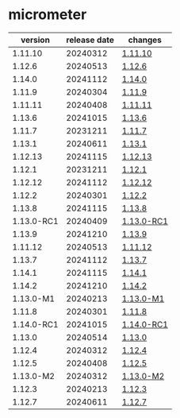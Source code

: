 # micrometer

|  version   | release date |                changes                 |
|------------|--------------|----------------------------------------|
| 1.11.10    | 20240312     | [1.11.10](./1.11.10-20240312.md)       |
| 1.12.6     | 20240513     | [1.12.6](./1.12.6-20240513.md)         |
| 1.14.0     | 20241112     | [1.14.0](./1.14.0-20241112.md)         |
| 1.11.9     | 20240304     | [1.11.9](./1.11.9-20240304.md)         |
| 1.11.11    | 20240408     | [1.11.11](./1.11.11-20240408.md)       |
| 1.13.6     | 20241015     | [1.13.6](./1.13.6-20241015.md)         |
| 1.11.7     | 20231211     | [1.11.7](./1.11.7-20231211.md)         |
| 1.13.1     | 20240611     | [1.13.1](./1.13.1-20240611.md)         |
| 1.12.13    | 20241115     | [1.12.13](./1.12.13-20241115.md)       |
| 1.12.1     | 20231211     | [1.12.1](./1.12.1-20231211.md)         |
| 1.12.12    | 20241112     | [1.12.12](./1.12.12-20241112.md)       |
| 1.12.2     | 20240301     | [1.12.2](./1.12.2-20240301.md)         |
| 1.13.8     | 20241115     | [1.13.8](./1.13.8-20241115.md)         |
| 1.13.0-RC1 | 20240409     | [1.13.0-RC1](./1.13.0-RC1-20240409.md) |
| 1.13.9     | 20241210     | [1.13.9](./1.13.9-20241210.md)         |
| 1.11.12    | 20240513     | [1.11.12](./1.11.12-20240513.md)       |
| 1.13.7     | 20241112     | [1.13.7](./1.13.7-20241112.md)         |
| 1.14.1     | 20241115     | [1.14.1](./1.14.1-20241115.md)         |
| 1.14.2     | 20241210     | [1.14.2](./1.14.2-20241210.md)         |
| 1.13.0-M1  | 20240213     | [1.13.0-M1](./1.13.0-M1-20240213.md)   |
| 1.11.8     | 20240301     | [1.11.8](./1.11.8-20240301.md)         |
| 1.14.0-RC1 | 20241015     | [1.14.0-RC1](./1.14.0-RC1-20241015.md) |
| 1.13.0     | 20240514     | [1.13.0](./1.13.0-20240514.md)         |
| 1.12.4     | 20240312     | [1.12.4](./1.12.4-20240312.md)         |
| 1.12.5     | 20240408     | [1.12.5](./1.12.5-20240408.md)         |
| 1.13.0-M2  | 20240312     | [1.13.0-M2](./1.13.0-M2-20240312.md)   |
| 1.12.3     | 20240213     | [1.12.3](./1.12.3-20240213.md)         |
| 1.12.7     | 20240611     | [1.12.7](./1.12.7-20240611.md)         |


